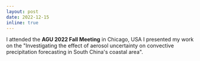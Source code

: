 ```yaml
---
layout: post
date: 2022-12-15
inline: true
---
```


I attended the **AGU 2022 Fall Meeting** in Chicago, USA  I presented my work on the "Investigating the effect of aerosol uncertainty on convective precipitation forecasting in South China's coastal area".


